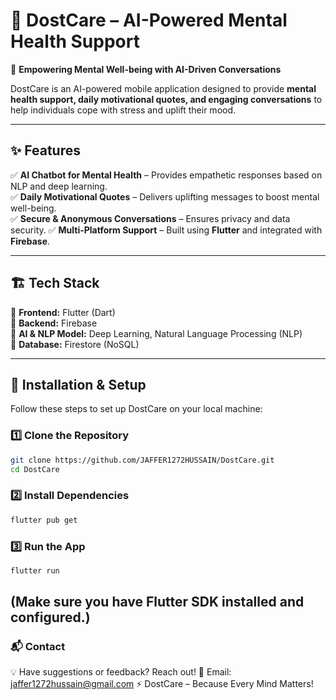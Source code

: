 # 🧠 DostCare – AI-Powered Mental Health Support  
🚀 **Empowering Mental Well-being with AI-Driven Conversations**  

DostCare is an AI-powered mobile application designed to provide **mental health support, daily motivational quotes, and engaging conversations** to help individuals cope with stress and uplift their mood.  

---

## ✨ Features  
✅ **AI Chatbot for Mental Health** – Provides empathetic responses based on NLP and deep learning.  
✅ **Daily Motivational Quotes** – Delivers uplifting messages to boost mental well-being.  
✅ **Secure & Anonymous Conversations** – Ensures privacy and data security. 
✅ **Multi-Platform Support** – Built using **Flutter** and integrated with **Firebase**.  

---

## 🏗️ Tech Stack  
🔹 **Frontend:** Flutter (Dart)  
🔹 **Backend:** Firebase  
🔹 **AI & NLP Model:** Deep Learning, Natural Language Processing (NLP)  
🔹 **Database:** Firestore (NoSQL)  

---

## 🚀 Installation & Setup  
Follow these steps to set up DostCare on your local machine:  

### 1️⃣ **Clone the Repository**  
```sh
git clone https://github.com/JAFFER1272HUSSAIN/DostCare.git
cd DostCare
```
### 2️⃣ **Install Dependencies**
```sh
flutter pub get
```
### 3️⃣ **Run the App**
```sh
flutter run
```
(Make sure you have Flutter SDK installed and configured.)
---
### 📬 **Contact**
💡 Have suggestions or feedback? Reach out!
📧 Email: jaffer1272hussain@gmail.com
⚡ DostCare – Because Every Mind Matters!




